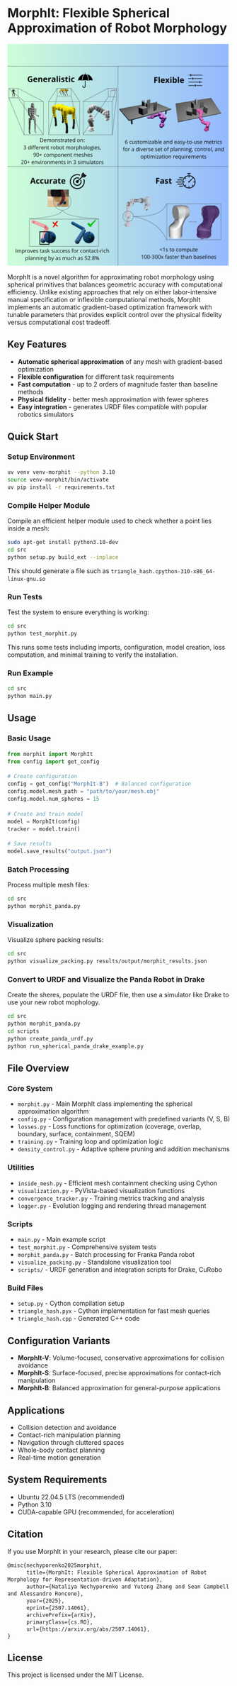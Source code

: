 # MorphIt: Flexible Spherical Approximation of Robot Morphology

<img src="imgs/overview.png" alt="MorphIt Overview" width="500">

MorphIt is a novel algorithm for approximating robot morphology using spherical primitives that balances geometric accuracy with computational efficiency. Unlike existing approaches that rely on either labor-intensive manual specification or inflexible computational methods, MorphIt implements an automatic gradient-based optimization framework with tunable parameters that provides explicit control over the physical fidelity versus computational cost tradeoff.

## Key Features

- **Automatic spherical approximation** of any mesh with gradient-based optimization
- **Flexible configuration** for different task requirements
- **Fast computation** - up to 2 orders of magnitude faster than baseline methods
- **Physical fidelity** - better mesh approximation with fewer spheres
- **Easy integration** - generates URDF files compatible with popular robotics simulators

## Quick Start

### Setup Environment

```bash
uv venv venv-morphit --python 3.10
source venv-morphit/bin/activate
uv pip install -r requirements.txt
```

### Compile Helper Module

Compile an efficient helper module used to check whether a point lies inside a mesh:

```bash
sudo apt-get install python3.10-dev
cd src
python setup.py build_ext --inplace
```

This should generate a file such as `triangle_hash.cpython-310-x86_64-linux-gnu.so`

### Run Tests

Test the system to ensure everything is working:

```bash
cd src
python test_morphit.py
```

This runs some tests including imports, configuration, model creation, loss computation, and minimal training to verify the installation.

### Run Example

```bash
cd src
python main.py
```

## Usage

### Basic Usage

```python
from morphit import MorphIt
from config import get_config

# Create configuration
config = get_config("MorphIt-B")  # Balanced configuration
config.model.mesh_path = "path/to/your/mesh.obj"
config.model.num_spheres = 15

# Create and train model
model = MorphIt(config)
tracker = model.train()

# Save results
model.save_results("output.json")
```

### Batch Processing

Process multiple mesh files:

```bash
cd src
python morphit_panda.py
```

### Visualization

Visualize sphere packing results:

```bash
cd src
python visualize_packing.py results/output/morphit_results.json
```

### Convert to URDF and Visualize the Panda Robot in Drake

Create the sheres, populate the URDF file, then use a simulator like Drake to use your new robot mophology.

```bash
cd src
python morphit_panda.py
cd scripts
python create_panda_urdf.py
python run_spherical_panda_drake_example.py
```

## File Overview

### Core System

- `morphit.py` - Main MorphIt class implementing the spherical approximation algorithm
- `config.py` - Configuration management with predefined variants (V, S, B)
- `losses.py` - Loss functions for optimization (coverage, overlap, boundary, surface, containment, SQEM)
- `training.py` - Training loop and optimization logic
- `density_control.py` - Adaptive sphere pruning and addition mechanisms

### Utilities

- `inside_mesh.py` - Efficient mesh containment checking using Cython
- `visualization.py` - PyVista-based visualization functions
- `convergence_tracker.py` - Training metrics tracking and analysis
- `logger.py` - Evolution logging and rendering thread management

### Scripts

- `main.py` - Main example script
- `test_morphit.py` - Comprehensive system tests
- `morphit_panda.py` - Batch processing for Franka Panda robot
- `visualize_packing.py` - Standalone visualization tool
- `scripts/` - URDF generation and integration scripts for Drake, CuRobo

### Build Files

- `setup.py` - Cython compilation setup
- `triangle_hash.pyx` - Cython implementation for fast mesh queries
- `triangle_hash.cpp` - Generated C++ code

## Configuration Variants

- **MorphIt-V**: Volume-focused, conservative approximations for collision avoidance
- **MorphIt-S**: Surface-focused, precise approximations for contact-rich manipulation
- **MorphIt-B**: Balanced approximation for general-purpose applications

## Applications

- Collision detection and avoidance
- Contact-rich manipulation planning
- Navigation through cluttered spaces
- Whole-body contact planning
- Real-time motion generation

## System Requirements

- Ubuntu 22.04.5 LTS (recommended)
- Python 3.10
- CUDA-capable GPU (recommended, for acceleration)

## Citation

If you use MorphIt in your research, please cite our paper:

```
@misc{nechyporenko2025morphit,
      title={MorphIt: Flexible Spherical Approximation of Robot Morphology for Representation-driven Adaptation},
      author={Nataliya Nechyporenko and Yutong Zhang and Sean Campbell and Alessandro Roncone},
      year={2025},
      eprint={2507.14061},
      archivePrefix={arXiv},
      primaryClass={cs.RO},
      url={https://arxiv.org/abs/2507.14061},
}
```

## License

This project is licensed under the MIT License.
